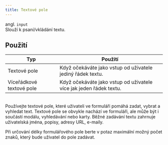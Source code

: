 ```yaml
---
title: Textové pole
---
```


<script setup>
import DocumentationLinks from '../.vitepress/theme/components/DocumentationLinks.vue'
</script>

angl. `input`<br>
Slouží k psaní/vkládání textu.

<div class="sample-content">
    <gov-form-input size="m" variant="secondary" rows="0"></gov-form-input>
</div>

<DocumentationLinks
    storybookUrl="/storybook/?path=/docs/components-form-input--docs"
    documentationUrl="/komponenty/dokumentace/gov-input" />

## Použití

| Typ                      | 	Použití                                                            |
|--------------------------|---------------------------------------------------------------------|
| Textové pole             | 	Když očekáváte jako vstup od uživatele jediný řádek textu.         |
| Víceřádkové textové pole | 	Když očekáváte jako vstup od uživatele více jak jeden řádek textu. |

<br>
Používejte textové pole, které uživateli ve formuláři pomáhá zadat, vybrat a vyhledat text. Textové pole se obvykle nachází ve formuláři, ale může být i součástí modálu, vyhledávání nebo karty. Běžné zadávání textu zahrnuje uživatelská jména, popisy, adresy URL, e-maily.

Při určování délky formulářového pole berte v potaz maximální možný počet znaků, který bude uživatel do pole zadávat.
